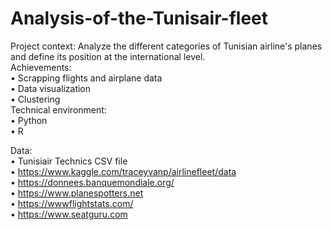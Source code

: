 # Analysis-of-the-Tunisair-fleet
Project context: Analyze the different categories of Tunisian airline's planes and define its position at the international level. <br>
Achievements: <br>
• Scrapping flights and airplane data <br>
• Data visualization <br>
• Clustering  <br>
Technical environment: <br>
• Python <br>
• R <br>

Data:<br>
• Tunisiair Technics CSV file <br>
• https://www.kaggle.com/traceyvanp/airlinefleet/data <br>
• https://donnees.banquemondiale.org/ <br>
• https://www.planespotters.net <br>
• https://wwwflightstats.com/ <br>
• https://www.seatguru.com <br>

